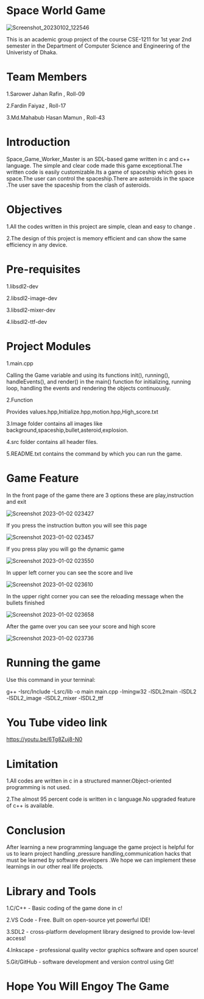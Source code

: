 # Space World Game
![Screenshot_20230102_122546](https://user-images.githubusercontent.com/102401671/210181191-c760712e-ef08-46b8-bf99-a1c40c233591.png)

 This is an academic group project of the course CSE-1211 for 1st year 2nd semester in the Department of Computer Science and Engineering of the Univeristy of Dhaka.
# Team Members
1.Sarower Jahan Rafin , Roll-09

2.Fardin Faiyaz , Roll-17

3.Md.Mahabub Hasan Mamun , Roll-43
# Introduction
Space_Game_Worker_Master is an SDL-based game written in c and c++ language. The simple and clear code made this game exceptional.The written code is easily customizable.Its a game of spaceship which goes in space.The user can control the spaceship.There are asteroids in the space .The user save the spaceship from the clash of asteroids.
# Objectives
1.All the codes written in this project are simple, clean and easy to change .

2.The design of this project is memory efficient and can show the same efficiency in any device.

# Pre-requisites

1.libsdl2-dev

2.libsdl2-image-dev

3.libsdl2-mixer-dev

4.libsdl2-ttf-dev

# Project Modules

1.main.cpp

Calling the Game variable and using its functions init(), running(), handleEvents(), and render() in the main() function for initializing, running loop, handling the events and rendering the objects continuously.

2.Function

Provides values.hpp,Initialize.hpp,motion.hpp,High_score.txt

3.Image folder contains all images like background,spaceship,bullet,asteroid,explosion.

4.src folder contains all header files.

5.README.txt contains the command by which you can run the game.

# Game Feature

In the front page of the game there are 3 options these are play,instruction and exit

![Screenshot 2023-01-02 023427](https://user-images.githubusercontent.com/102401671/210184014-1ee5e00d-f3e5-42fd-80ab-c4223018cf68.png)

If you press the instruction button you will see this page

![Screenshot 2023-01-02 023457](https://user-images.githubusercontent.com/102401671/210184048-de34db16-8471-48d2-ac05-773f6cb2915e.png)

If you press play you will go the dynamic game

![Screenshot 2023-01-02 023550](https://user-images.githubusercontent.com/102401671/210184072-88dd83a3-5683-47a9-b7c3-e1640d24e6cc.png)

In upper left corner you can see the score and live

![Screenshot 2023-01-02 023610](https://user-images.githubusercontent.com/102401671/210184099-afe06bec-7b59-42c6-8af6-5cf319b6d6ec.png)

In the upper right corner you can see the reloading message when the bullets finished

![Screenshot 2023-01-02 023658](https://user-images.githubusercontent.com/102401671/210184131-12d7da62-6be2-4b59-8e6b-b3deb85d0d35.png)

After the game over you can see your score and high score

![Screenshot 2023-01-02 023736](https://user-images.githubusercontent.com/102401671/210184157-550fd6e3-8eda-4fd0-b2b3-0bce3dc5b425.png)

# Running the game

Use this command in your terminal:

g++ -Isrc/Include -Lsrc/lib -o main main.cpp -lmingw32 -lSDL2main -lSDL2 -lSDL2_image -lSDL2_mixer -lSDL2_ttf

# You Tube video link

https://youtu.be/6Tg8Zuj8-N0

# Limitation

1.All codes are written in c in a structured manner.Object-oriented programming is not used.

2.The almost 95 percent code is written in c language.No upgraded feature  of c++ is available.

# Conclusion

After learning a new programming language the game project is helpful for us to learn project handling ,pressure handling,communication hacks that must be learned by software developers .We hope we can implement these learnings in our other real life projects. 

# Library and Tools

1.C/C++ - Basic coding of the game done in c!

2.VS Code - Free. Built on open-source yet powerful IDE!

3.SDL2 - cross-platform development library designed to provide low-level access!

4.Inkscape - professional quality vector graphics software and open source!

5.Git/GitHub - software development and version control using Git!

# Hope You Will Engoy The Game
